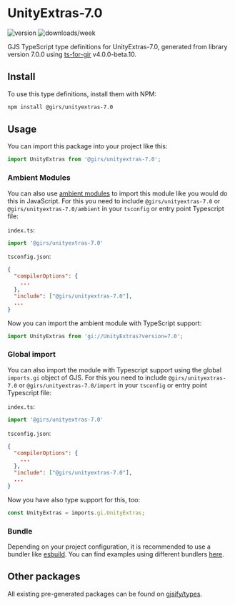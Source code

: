 
# UnityExtras-7.0

![version](https://img.shields.io/npm/v/@girs/unityextras-7.0)
![downloads/week](https://img.shields.io/npm/dw/@girs/unityextras-7.0)


GJS TypeScript type definitions for UnityExtras-7.0, generated from library version 7.0.0 using [ts-for-gir](https://github.com/gjsify/ts-for-gir) v4.0.0-beta.10.


## Install

To use this type definitions, install them with NPM:
```bash
npm install @girs/unityextras-7.0
```

## Usage

You can import this package into your project like this:
```ts
import UnityExtras from '@girs/unityextras-7.0';
```

### Ambient Modules

You can also use [ambient modules](https://github.com/gjsify/ts-for-gir/tree/main/packages/cli#ambient-modules) to import this module like you would do this in JavaScript.
For this you need to include `@girs/unityextras-7.0` or `@girs/unityextras-7.0/ambient` in your `tsconfig` or entry point Typescript file:

`index.ts`:
```ts
import '@girs/unityextras-7.0'
```

`tsconfig.json`:
```json
{
  "compilerOptions": {
    ...
  },
  "include": ["@girs/unityextras-7.0"],
  ...
}
```

Now you can import the ambient module with TypeScript support: 

```ts
import UnityExtras from 'gi://UnityExtras?version=7.0';
```

### Global import

You can also import the module with Typescript support using the global `imports.gi` object of GJS.
For this you need to include `@girs/unityextras-7.0` or `@girs/unityextras-7.0/import` in your `tsconfig` or entry point Typescript file:

`index.ts`:
```ts
import '@girs/unityextras-7.0'
```

`tsconfig.json`:
```json
{
  "compilerOptions": {
    ...
  },
  "include": ["@girs/unityextras-7.0"],
  ...
}
```

Now you have also type support for this, too:

```ts
const UnityExtras = imports.gi.UnityExtras;
```

### Bundle

Depending on your project configuration, it is recommended to use a bundler like [esbuild](https://esbuild.github.io/). You can find examples using different bundlers [here](https://github.com/gjsify/ts-for-gir/tree/main/examples).

## Other packages

All existing pre-generated packages can be found on [gjsify/types](https://github.com/gjsify/types).

